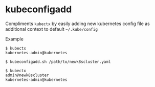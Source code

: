 # kubeconfigadd
Compliments `kubectx` by easily adding new kubernetes config file as additional context to default `~/.kube/config`

Example
```console
$ kubectx
kubernetes-admin@kubernetes

$ kubeconfigadd.sh /path/to/newk8scluster.yaml

$ kubectx
admin@newk8scluster
kubernetes-admin@kubernetes
```

